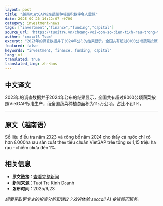 ```yaml
---
layout: post
title: "越南VietGAP标准蔬菜种植面积数字令人震惊"
date: 2025-09-23 16:22:07 +0700
category: investment-news
tags: ["investment","finance","funding","capital"]
source_url: "https://tuoitre.vn/choang-voi-con-so-dien-tich-rau-trong-theo-tieu-chuan-vietgap-o-viet-nam-20250923182811019.htm"
author: "seacall Team"
excerpt: "2023年的调查数据并于2024年公布的结果显示，全国共有超过8000公顷蔬菜按照VietGAP标准生产，而全国蔬菜种植总面积为115万公顷，占比不到1%。..."
featured: false
keywords: "investment, finance, funding, capital"
lang: vi
translated: true
translated_lang: zh-Hans
---
```


## 中文译文

2023年的调查数据并于2024年公布的结果显示，全国共有超过8000公顷蔬菜按照VietGAP标准生产，而全国蔬菜种植总面积为115万公顷，占比不到1%。

---

## 原文（越南语）

Số liệu điều tra năm 2023 và công bố năm 2024 cho thấy cả nước chỉ có hơn 8.000ha rau sản xuất theo tiêu chuẩn VietGAP trên tổng số 1,15 triệu ha rau - chiếm chưa đến 1%.

## 相关信息

- **原文链接**：[查看完整新闻](https://tuoitre.vn/choang-voi-con-so-dien-tich-rau-trong-theo-tieu-chuan-vietgap-o-viet-nam-20250923182811019.htm)
- **新闻来源**：Tuoi Tre Kinh Doanh
- **发布时间**：2025/9/23

*想要获取更专业的投资分析和建议？欢迎体验 seacall AI 投资顾问服务。*
